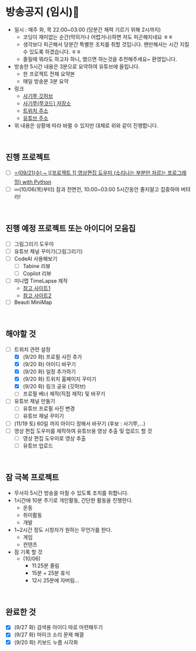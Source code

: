 # 방송공지 (임시)🐊

- 일시 : 매주 화, 목 22:00~03:00 (당분간 체력 기르기 위해 2시까지)
  - 코딩이 재미없는 순간(막히거나 어렵거나)하면 저도 피곤해지네요 ㅎㅎ
  - 생각보다 피곤해서 당분간 특별한 조치를 취할 것입니다. 왠만해서는 시간 지킬 수 있도록 하겠습니다. ㅎㅎ
  - 졸릴때 뭐라도 하고자 하니, 했으면 하는것을 추천해주세요~ 환영입니다.
- 방송한 5시간 내용은 3분으로 요약하여 유튜브에 올립니다.
  - 한 프로젝트 전체 요약본
  - 매일 방송분 3분 요약
- 링크
  - [사기쭈 깃허브](https://github.com/SAgiKPJH)
  - [사기쭈(쭈코드) 저장소](https://github.com/SAgiKPJH/SAGI_JJU-JJUCODE-)
  - [트위치 주소](https://www.twitch.tv/juhyung1021/about)
  - [유튜브 주소]()
- 위 내용은 상황에 따라 바뀔 수 있지만 대체로 위와 같이 진행합니다.

<br>

## 진행 프로젝트

- [ ] [⭐(09/21(수) ~ )[프로젝트 1] 영상편집 도우미 (소리나는 부분만 자르는 프로그래밍) with Python](https://github.com/SAgiKPJH/SAGI_JJU-JJUCODE-/tree/main/Project/01%20%EC%98%81%EC%83%81%ED%8E%B8%EC%A7%91%20%EB%8F%84%EC%9A%B0%EB%AF%B8%20in%20python)
- [ ] 💤(10/06(목)부터) 잠과 전면전, 10:00~03:00 5시간동안 졸지말고 집중하여 버텨라!

<br>

## 진행 예정 프로젝트 또는 아이디어 모음집

- [ ] 그림그리기 도우미
- [ ] 유튜브 채널 꾸미기(그림그리기)
- [ ] CodeAI 사용해보기
  - [ ] Tabine 리뷰
  - [ ] Copilot 리뷰
- [ ] 미니맵 TimeLapse 제작
  - [참고 사이트1](https://github.com/BenRogersWPG/VSCode-Transparent-Minimap)
  - [참고 사이트2](https://github.com/Gerrnperl/outline-map)
- [ ] Beauti MiniMap

<br>

## 해야할 것

- [ ] 트위치 관련 설정
  - [x] (9/20 화) 프로필 사진 추가
  - [x] (9/20 화) 아이디 바꾸기
  - [x] (9/20 화) 일정 추가하기
  - [x] (9/20 화) 트위치 홈페이지 꾸미기
  - [x] (9/20 화) 링크 공유 (깃허브)
  - [ ] 프로필 베너 제작(직접 제작) 및 바꾸기
- [ ] 유튜브 채널 만들기
  - [ ] 유튜브 프로필 사진 변경
  - [ ] 유튜브 채널 꾸미기
- [ ] (11/19 토) 60일 까지 아이디 정해서 바꾸기 (후보 : 사기쭈,...)
- [ ] 영상 편집 도우미를 제작하여 유튜브용 영상 추출 및 업로드 할 것
  - [ ] 영상 편집 도우미로 영상 추출
  - [ ] 유튜브 업로드 

<br>

## 잠 극복 프로젝트

- 무사히 5시간 방송을 마칠 수 있도록 조치를 취합니다.
- 1시간에 10분 주기로 개인활동, 간단한 활동을 진행한다.
  - 운동
  - 취미활동
  - 개발
- 1~2시간 정도 시청자가 원하는 무언가를 한다.
  - 게임
  - 컨텐츠
- 잠 기록 할 것
  - (10/06)
    - 11:25분 졸림
    - 15분 + 25분 휴식
    - 12시 25분에 자버림...


<br>

## 완료한 것
- [x] (9/27 화) 검색용 아이디 따로 마련해두기
- [x] (9/27 화) 마이크 소리 문제 해결
- [x] (9/20 화) 키보드 누름 시각화
